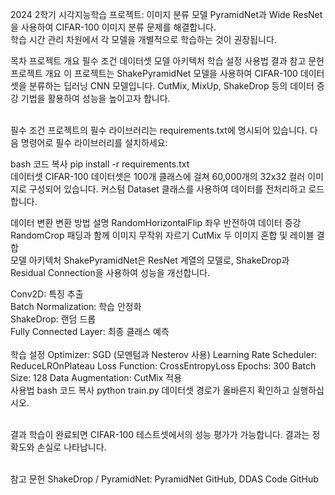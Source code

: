 2024 2학기 시각지능학습 프로젝트: 이미지 분류 모델
PyramidNet과 Wide ResNet을 사용하여 CIFAR-100 이미지 분류 문제를 해결합니다.<br/> 학습 시간 관리 차원에서 각 모델을 개별적으로 학습하는 것이 권장됩니다.

목차
프로젝트 개요
필수 조건
데이터셋
모델 아키텍처
학습 설정
사용법
결과
참고 문헌
프로젝트 개요
이 프로젝트는 ShakePyramidNet 모델을 사용하여 CIFAR-100 데이터셋을 분류하는 딥러닝 CNN 모델입니다. CutMix, MixUp, ShakeDrop 등의 데이터 증강 기법을 활용하여 성능을 높이고자 합니다.<br/><br/>

필수 조건
프로젝트의 필수 라이브러리는 requirements.txt에 명시되어 있습니다. 다음 명령어로 필수 라이브러리를 설치하세요:

bash
코드 복사
pip install -r requirements.txt
<br/>
데이터셋
CIFAR-100 데이터셋은 100개 클래스에 걸쳐 60,000개의 32x32 컬러 이미지로 구성되어 있습니다. 커스텀 Dataset 클래스를 사용하여 데이터를 전처리하고 로드합니다.<br/>

데이터 변환
변환 방법	설명
RandomHorizontalFlip	좌우 반전하여 데이터 증강
RandomCrop	패딩과 함께 이미지 무작위 자르기
CutMix	두 이미지 혼합 및 레이블 결합
<br/>
모델 아키텍처
ShakePyramidNet은 ResNet 계열의 모델로, ShakeDrop과 Residual Connection을 사용하여 성능을 개선합니다.<br/>

Conv2D: 특징 추출<br/>
Batch Normalization: 학습 안정화<br/>
ShakeDrop: 랜덤 드롭<br/>
Fully Connected Layer: 최종 클래스 예측<br/><br/>
학습 설정
Optimizer: SGD (모멘텀과 Nesterov 사용)
Learning Rate Scheduler: ReduceLROnPlateau
Loss Function: CrossEntropyLoss
Epochs: 300
Batch Size: 128
Data Augmentation: CutMix 적용
<br/>
사용법
bash
코드 복사
python train.py
데이터셋 경로가 올바른지 확인하고 실행하십시오.

<br/>
결과
학습이 완료되면 CIFAR-100 테스트셋에서의 성능 평가가 가능합니다. 결과는 정확도와 손실로 나타납니다.<br/><br/>

참고 문헌
ShakeDrop / PyramidNet: PyramidNet GitHub, DDAS Code GitHub
